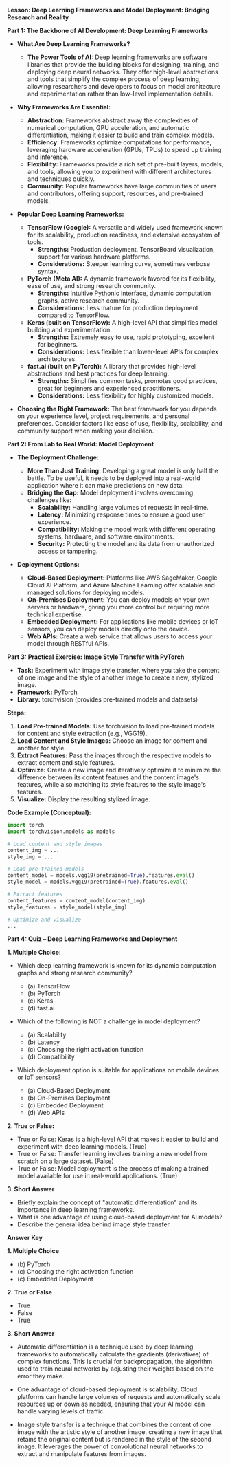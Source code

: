 **Lesson: Deep Learning Frameworks and Model Deployment: Bridging Research and Reality**

**Part 1:  The Backbone of AI Development: Deep Learning Frameworks**

* **What Are Deep Learning Frameworks?**
    * **The Power Tools of AI:** Deep learning frameworks are software libraries that provide the building blocks for designing, training, and deploying deep neural networks. They offer high-level abstractions and tools that simplify the complex process of deep learning, allowing researchers and developers to focus on model architecture and experimentation rather than low-level implementation details.

* **Why Frameworks Are Essential:**
    * **Abstraction:**  Frameworks abstract away the complexities of numerical computation, GPU acceleration, and automatic differentiation, making it easier to build and train complex models.
    * **Efficiency:** Frameworks optimize computations for performance, leveraging hardware acceleration (GPUs, TPUs) to speed up training and inference.
    * **Flexibility:** Frameworks provide a rich set of pre-built layers, models, and tools, allowing you to experiment with different architectures and techniques quickly.
    * **Community:** Popular frameworks have large communities of users and contributors, offering support, resources, and pre-trained models.

* **Popular Deep Learning Frameworks:**
    * **TensorFlow (Google):** A versatile and widely used framework known for its scalability, production readiness, and extensive ecosystem of tools.
        * **Strengths:** Production deployment, TensorBoard visualization, support for various hardware platforms.
        * **Considerations:** Steeper learning curve, sometimes verbose syntax.
    * **PyTorch (Meta AI):**  A dynamic framework favored for its flexibility, ease of use, and strong research community.
        * **Strengths:** Intuitive Pythonic interface, dynamic computation graphs, active research community.
        * **Considerations:**  Less mature for production deployment compared to TensorFlow.
    * **Keras (built on TensorFlow):** A high-level API that simplifies model building and experimentation.
        * **Strengths:** Extremely easy to use, rapid prototyping, excellent for beginners.
        * **Considerations:**  Less flexible than lower-level APIs for complex architectures.
    * **fast.ai (built on PyTorch):**  A library that provides high-level abstractions and best practices for deep learning.
        * **Strengths:**  Simplifies common tasks, promotes good practices, great for beginners and experienced practitioners.
        * **Considerations:** Less flexibility for highly customized models.

* **Choosing the Right Framework:** The best framework for you depends on your experience level, project requirements, and personal preferences. Consider factors like ease of use, flexibility, scalability, and community support when making your decision.

**Part 2:  From Lab to Real World: Model Deployment**

* **The Deployment Challenge:**
    * **More Than Just Training:** Developing a great model is only half the battle. To be useful, it needs to be deployed into a real-world application where it can make predictions on new data.
    * **Bridging the Gap:**  Model deployment involves overcoming challenges like:
        * **Scalability:** Handling large volumes of requests in real-time.
        * **Latency:**  Minimizing response times to ensure a good user experience.
        * **Compatibility:** Making the model work with different operating systems, hardware, and software environments.
        * **Security:**  Protecting the model and its data from unauthorized access or tampering.

* **Deployment Options:**
    * **Cloud-Based Deployment:** Platforms like AWS SageMaker, Google Cloud AI Platform, and Azure Machine Learning offer scalable and managed solutions for deploying models.
    * **On-Premises Deployment:**  You can deploy models on your own servers or hardware, giving you more control but requiring more technical expertise.
    * **Embedded Deployment:** For applications like mobile devices or IoT sensors, you can deploy models directly onto the device.
    * **Web APIs:** Create a web service that allows users to access your model through RESTful APIs.

**Part 3: Practical Exercise: Image Style Transfer with PyTorch**

* **Task:**  Experiment with image style transfer, where you take the content of one image and the style of another image to create a new, stylized image.
* **Framework:** PyTorch
* **Library:**  torchvision (provides pre-trained models and datasets)

**Steps:**

1. **Load Pre-trained Models:**  Use torchvision to load pre-trained models for content and style extraction (e.g., VGG19).
2. **Load Content and Style Images:**  Choose an image for content and another for style.
3. **Extract Features:** Pass the images through the respective models to extract content and style features.
4. **Optimize:**  Create a new image and iteratively optimize it to minimize the difference between its content features and the content image's features, while also matching its style features to the style image's features.
5. **Visualize:** Display the resulting stylized image.

**Code Example (Conceptual):**

```python
import torch
import torchvision.models as models

# Load content and style images
content_img = ... 
style_img = ...

# Load pre-trained models
content_model = models.vgg19(pretrained=True).features.eval()
style_model = models.vgg19(pretrained=True).features.eval()

# Extract features
content_features = content_model(content_img)
style_features = style_model(style_img)

# Optimize and visualize
...
```

**Part 4: Quiz – Deep Learning Frameworks and Deployment**

**1. Multiple Choice:**

* Which deep learning framework is known for its dynamic computation graphs and strong research community?
    * (a) TensorFlow
    * (b) PyTorch 
    * (c) Keras
    * (d) fast.ai

* Which of the following is NOT a challenge in model deployment?
    * (a) Scalability
    * (b) Latency
    * (c) Choosing the right activation function 
    * (d) Compatibility

* Which deployment option is suitable for applications on mobile devices or IoT sensors?
    * (a) Cloud-Based Deployment
    * (b) On-Premises Deployment
    * (c) Embedded Deployment 
    * (d) Web APIs

**2. True or False:**

* True or False: Keras is a high-level API that makes it easier to build and experiment with deep learning models. (True)
* True or False: Transfer learning involves training a new model from scratch on a large dataset. (False)
* True or False: Model deployment is the process of making a trained model available for use in real-world applications. (True)

**3. Short Answer**

* Briefly explain the concept of "automatic differentiation" and its importance in deep learning frameworks.
* What is one advantage of using cloud-based deployment for AI models?
* Describe the general idea behind image style transfer. 

**Answer Key**

**1. Multiple Choice**

* (b) PyTorch
* (c) Choosing the right activation function 
* (c) Embedded Deployment

**2. True or False**

* True
* False
* True

**3. Short Answer**

* Automatic differentiation is a technique used by deep learning frameworks to automatically calculate the gradients (derivatives) of complex functions. This is crucial for backpropagation, the algorithm used to train neural networks by adjusting their weights based on the error they make.

* One advantage of cloud-based deployment is scalability. Cloud platforms can handle large volumes of requests and automatically scale resources up or down as needed, ensuring that your AI model can handle varying levels of traffic.

* Image style transfer is a technique that combines the content of one image with the artistic style of another image, creating a new image that retains the original content but is rendered in the style of the second image. It leverages the power of convolutional neural networks to extract and manipulate features from images.
